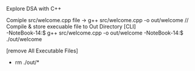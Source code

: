 Explore DSA with C++

Comiple src/welcome.cpp file
    -> g++ src/welcome.cpp -o out/welcome // Compile & store execuable file to Out Directory
[CLI]    
-NoteBook-14:$ g++ src/welcome.cpp -o out/welcome
-NoteBook-14:$ ./out/welcome

[remove All Executable Files]
- rm ./out/*